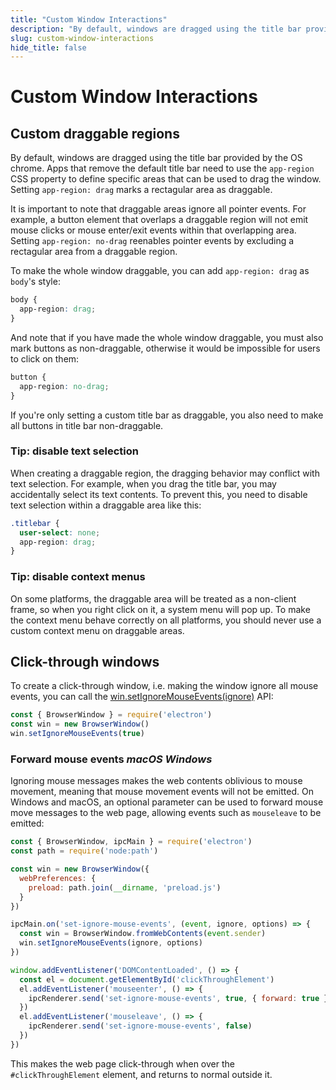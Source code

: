 ```yaml
---
title: "Custom Window Interactions"
description: "By default, windows are dragged using the title bar provided by the OS chrome. Apps that remove the default title bar need to use the app-region CSS property to define specific areas that can be used to drag the window. Setting app-region: drag marks a rectagular area as draggable."
slug: custom-window-interactions
hide_title: false
---
```


# Custom Window Interactions

## Custom draggable regions

By default, windows are dragged using the title bar provided by the OS chrome. Apps
that remove the default title bar need to use the `app-region` CSS property to define
specific areas that can be used to drag the window. Setting `app-region: drag` marks
a rectagular area as draggable.

It is important to note that draggable areas ignore all pointer events. For example,
a button element that overlaps a draggable region will not emit mouse clicks or mouse
enter/exit events within that overlapping area. Setting `app-region: no-drag` reenables
pointer events by excluding a rectagular area from a draggable region.

To make the whole window draggable, you can add `app-region: drag` as
`body`'s style:

```css title='styles.css'
body {
  app-region: drag;
}
```

And note that if you have made the whole window draggable, you must also mark
buttons as non-draggable, otherwise it would be impossible for users to click on
them:

```css title='styles.css'
button {
  app-region: no-drag;
}
```

If you're only setting a custom title bar as draggable, you also need to make all
buttons in title bar non-draggable.

### Tip: disable text selection

When creating a draggable region, the dragging behavior may conflict with text selection.
For example, when you drag the title bar, you may accidentally select its text contents.
To prevent this, you need to disable text selection within a draggable area like this:

```css
.titlebar {
  user-select: none;
  app-region: drag;
}
```

### Tip: disable context menus

On some platforms, the draggable area will be treated as a non-client frame, so
when you right click on it, a system menu will pop up. To make the context menu
behave correctly on all platforms, you should never use a custom context menu on
draggable areas.

## Click-through windows

To create a click-through window, i.e. making the window ignore all mouse
events, you can call the [win.setIgnoreMouseEvents(ignore)][ignore-mouse-events]
API:

```js title='main.js'
const { BrowserWindow } = require('electron')
const win = new BrowserWindow()
win.setIgnoreMouseEvents(true)
```

### Forward mouse events _macOS_ _Windows_

Ignoring mouse messages makes the web contents oblivious to mouse movement,
meaning that mouse movement events will not be emitted. On Windows and macOS, an
optional parameter can be used to forward mouse move messages to the web page,
allowing events such as `mouseleave` to be emitted:

```js title='main.js'
const { BrowserWindow, ipcMain } = require('electron')
const path = require('node:path')

const win = new BrowserWindow({
  webPreferences: {
    preload: path.join(__dirname, 'preload.js')
  }
})

ipcMain.on('set-ignore-mouse-events', (event, ignore, options) => {
  const win = BrowserWindow.fromWebContents(event.sender)
  win.setIgnoreMouseEvents(ignore, options)
})
```

```js title='preload.js'
window.addEventListener('DOMContentLoaded', () => {
  const el = document.getElementById('clickThroughElement')
  el.addEventListener('mouseenter', () => {
    ipcRenderer.send('set-ignore-mouse-events', true, { forward: true })
  })
  el.addEventListener('mouseleave', () => {
    ipcRenderer.send('set-ignore-mouse-events', false)
  })
})
```

This makes the web page click-through when over the `#clickThroughElement` element,
and returns to normal outside it.

[ignore-mouse-events]: latest/api/browser-window.md#winsetignoremouseeventsignore-options
